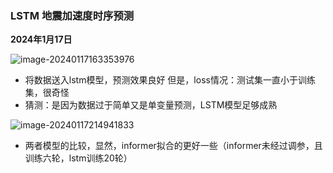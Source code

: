 ### LSTM 地震加速度时序预测

**2024年1月17日**

![image-20240117163353976](C:\Users\yjc\AppData\Roaming\Typora\typora-user-images\image-20240117163353976.png)

* 将数据送入lstm模型，预测效果良好
  但是，loss情况：测试集一直小于训练集，很奇怪
* 猜测：是因为数据过于简单又是单变量预测，LSTM模型足够成熟

![image-20240117214941833](C:\Users\yjc\AppData\Roaming\Typora\typora-user-images\image-20240117214941833.png)

* 两者模型的比较，显然，informer拟合的更好一些（informer未经过调参，且训练六轮，lstm训练20轮）

